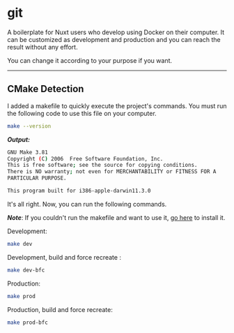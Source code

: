 # git


A boilerplate for Nuxt users who develop using Docker on their computer. It can be customized as development and production and you can reach the result without any effort. 

You can change it according to your purpose if you want.

---

## CMake Detection

I added a makefile to quickly execute the project's commands. You must run the following code to use this file on your computer. 

```bash
make --version
```

__*Output:*__

```bash
GNU Make 3.81
Copyright (C) 2006  Free Software Foundation, Inc.
This is free software; see the source for copying conditions.
There is NO warranty; not even for MERCHANTABILITY or FITNESS FOR A
PARTICULAR PURPOSE.

This program built for i386-apple-darwin11.3.0
```

It's all right. Now, you can run the following commands.

__*Note*__: If you couldn't run the makefile and want to use it, [go here](https://cmake.org/download/) to install it.

Development:
```bash
make dev
```

Development, build and force recreate : 
```bash
make dev-bfc
```

Production:
```bash
make prod
```

Production, build and force recreate: 
```bash ${For development build and force recreate}
make prod-bfc
```

